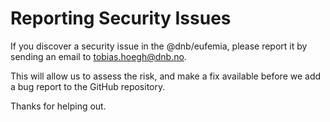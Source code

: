 # Reporting Security Issues

If you discover a security issue in the @dnb/eufemia, please report it by sending an
email to [tobias.hoegh@dnb.no](mailto:tobias.hoegh@dnb.no).

This will allow us to assess the risk, and make a fix available before we add a
bug report to the GitHub repository.

Thanks for helping out.
